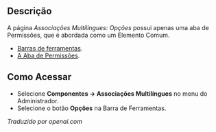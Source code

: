 <!-- Filename: Help4.x:Multilingual_Associations:_Options / Display title: Associações Multilíngues: Opções -->

## Descrição

A página *Associações Multilíngues: Opções* possui apenas uma aba de Permissões, que é abordada como um Elemento Comum.

* [Barras de ferramentas](jdocmanual?article=help/common-elements/toolbars).
* [A Aba de Permissões](jdocmanual?article=help/common-elements/edit-permissions).

## Como Acessar

* Selecione **Componentes → Associações Multilíngues** no menu do Administrador.
* Selecione o botão **Opções** na Barra de Ferramentas.

*Traduzido por openai.com*


